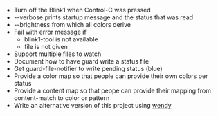 * Turn off the Blink1 when Control-C was pressed
* --verbose prints startup message and the status that was read
* --brightness from which all colors derive
* Fail with error message if
  * blink1-tool is not available
  * file is not given
* Support multiple files to watch
* Document how to have guard write a status file
* Get guard-file-notifier to write pending status (blue)
* Provide a color map so that people can provide their own colors per status
* Provide a content map so that peope can provide their mapping from content-match to color or pattern
* Write an alternative version of this project using [wendy](http://git.z3bra.org/cgit.cgi/wendy/tree/README)